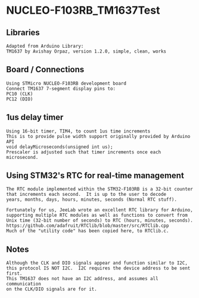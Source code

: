 # NUCLEO-F103RB_TM1637Test

## Libraries
    
    Adapted from Arduino Library:
    TM1637 by Avishay Orpaz, version 1.2.0, simple, clean, works
		
## Board / Connections
    
    Using STMicro NUCLEO-F103RB development board
    Connect TM1637 7-segment display pins to:
    PC10 (CLK)
    PC12 (DIO)
		
## 1us delay timer
    
    Using 16-bit timer, TIM4, to count 1us time increments
    This is to provide pulse width support originally provided by Arduino API
    void delayMicroseconds(unsigned int us);
    Prescaler is adjusted such that timer increments once each microsecond.
    
## Using STM32's RTC for real-time management
    
    The RTC module implemented within the STM32-F103RB is a 32-bit counter
    that increments each second.  It is up to the user to decode
    years, months, days, hours, minutes, seconds (Normal RTC stuff).
    
    Fortunately for us, JeeLab wrote an excellent RTC library for Arduino,
    supporting multiple RTC modules as well as functions to convert from
    Unix time (32-bit number of seconds) to RTC (hours, minutes, seconds).
    https://github.com/adafruit/RTClib/blob/master/src/RTClib.cpp
    Much of the "utility code" has been copied here, to RTClib.c.
    
## Notes
    
    Although the CLK and DIO signals appear and function similar to I2C,
    this protocol IS NOT I2C.  I2C requires the device address to be sent first.
    This TM1637 does not have an I2C address, and assumes all communication
    on the CLK/DIO signals are for it.
